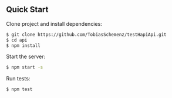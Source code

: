 ## Quick Start

Clone project and install dependencies:
```bash
$ git clone https://github.com/TobiasSchemenz/testHapiApi.git
$ cd api
$ npm install
```

Start the server:
```bash
$ npm start -s
```

Run tests:
```bash
$ npm test
```
